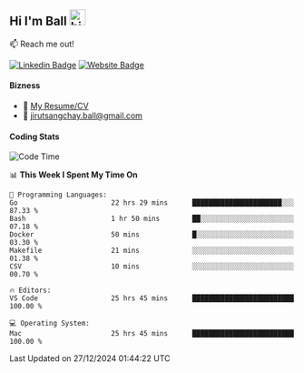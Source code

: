 ## Hi I'm Ball <img src="https://user-images.githubusercontent.com/1303154/88677602-1635ba80-d120-11ea-84d8-d263ba5fc3c0.gif" width="28px" height="28px" alt="hi">
 
:mailbox: Reach me out!

[![Linkedin Badge](https://img.shields.io/badge/-Jirut-0e76a8?style=flat&labelColor=0e76a8&logo=linkedin&logoColor=white)](https://www.linkedin.com/in/jirut-sangchay-338370251)
[![Website Badge](https://img.shields.io/badge/Website-184aa8?logo=website&logoColor=)](https://resume-jirut.web.app)

<!-- TODO: Add last video link -->
#### Bizness
- :paperclip: [My Resume/CV](https://github.com/Jirut01/Jirut01/blob/main/resume_jirut.pdf)
- :email: jirutsangchay.ball@gmail.com

#### Coding Stats


<!--START_SECTION:waka-->
![Code Time](http://img.shields.io/badge/Code%20Time-1%2C866%20hrs%206%20mins-blue)

📊 **This Week I Spent My Time On** 

```text
💬 Programming Languages: 
Go                       22 hrs 29 mins      ██████████████████████░░░   87.33 % 
Bash                     1 hr 50 mins        ██░░░░░░░░░░░░░░░░░░░░░░░   07.18 % 
Docker                   50 mins             █░░░░░░░░░░░░░░░░░░░░░░░░   03.30 % 
Makefile                 21 mins             ░░░░░░░░░░░░░░░░░░░░░░░░░   01.38 % 
CSV                      10 mins             ░░░░░░░░░░░░░░░░░░░░░░░░░   00.70 % 

🔥 Editors: 
VS Code                  25 hrs 45 mins      █████████████████████████   100.00 % 

💻 Operating System: 
Mac                      25 hrs 45 mins      █████████████████████████   100.00 % 
```


 Last Updated on 27/12/2024 01:44:22 UTC
<!--END_SECTION:waka-->
